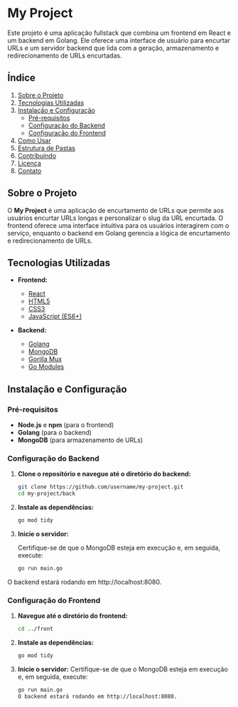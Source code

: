# My Project

Este projeto é uma aplicação fullstack que combina um frontend em React e um backend em Golang. Ele oferece uma interface de usuário para encurtar URLs e um servidor backend que lida com a geração, armazenamento e redirecionamento de URLs encurtadas.

## Índice

1. [Sobre o Projeto](#sobre-o-projeto)
2. [Tecnologias Utilizadas](#tecnologias-utilizadas)
3. [Instalação e Configuração](#instalação-e-configuração)
   - [Pré-requisitos](#pré-requisitos)
   - [Configuração do Backend](#configuração-do-backend)
   - [Configuração do Frontend](#configuração-do-frontend)
4. [Como Usar](#como-usar)
5. [Estrutura de Pastas](#estrutura-de-pastas)
6. [Contribuindo](#contribuindo)
7. [Licença](#licença)
8. [Contato](#contato)

## Sobre o Projeto

O **My Project** é uma aplicação de encurtamento de URLs que permite aos usuários encurtar URLs longas e personalizar o slug da URL encurtada. O frontend oferece uma interface intuitiva para os usuários interagirem com o serviço, enquanto o backend em Golang gerencia a lógica de encurtamento e redirecionamento de URLs.

## Tecnologias Utilizadas

- **Frontend:**
  - [React](https://reactjs.org/)
  - [HTML5](https://developer.mozilla.org/en-US/docs/Web/Guide/HTML/HTML5)
  - [CSS3](https://developer.mozilla.org/en-US/docs/Web/CSS)
  - [JavaScript (ES6+)](https://developer.mozilla.org/en-US/docs/Web/JavaScript)

- **Backend:**
  - [Golang](https://golang.org/)
  - [MongoDB](https://www.mongodb.com/)
  - [Gorilla Mux](https://github.com/gorilla/mux)
  - [Go Modules](https://blog.golang.org/using-go-modules)

## Instalação e Configuração

### Pré-requisitos

- **Node.js** e **npm** (para o frontend)
- **Golang** (para o backend)
- **MongoDB** (para armazenamento de URLs)

### Configuração do Backend

1. **Clone o repositório e navegue até o diretório do backend:**

   ```bash
   git clone https://github.com/username/my-project.git
   cd my-project/back

2. **Instale as dependências:**
   ```bash
   go mod tidy

3. **Inicie o servidor:**
   
   Certifique-se de que o MongoDB esteja em execução e, em seguida, execute:
   ```bash
   go run main.go

O backend estará rodando em http://localhost:8080.


### Configuração do Frontend

1. **Navegue até o diretório do frontend:**

   ```bash
   cd ../front

2. **Instale as dependências:**
   ```bash
   go mod tidy

3. **Inicie o servidor:**
   Certifique-se de que o MongoDB esteja em execução e, em seguida, execute:
   ```bash
   go run main.go
   O backend estará rodando em http://localhost:8080.
